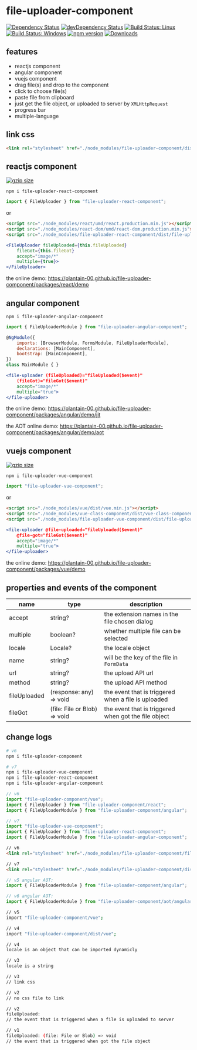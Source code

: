 # file-uploader-component

[![Dependency Status](https://david-dm.org/plantain-00/file-uploader-component.svg)](https://david-dm.org/plantain-00/file-uploader-component)
[![devDependency Status](https://david-dm.org/plantain-00/file-uploader-component/dev-status.svg)](https://david-dm.org/plantain-00/file-uploader-component#info=devDependencies)
[![Build Status: Linux](https://travis-ci.org/plantain-00/file-uploader-component.svg?branch=master)](https://travis-ci.org/plantain-00/file-uploader-component)
[![Build Status: Windows](https://ci.appveyor.com/api/projects/status/github/plantain-00/file-uploader-component?branch=master&svg=true)](https://ci.appveyor.com/project/plantain-00/file-uploader-component/branch/master)
[![npm version](https://badge.fury.io/js/file-uploader-component.svg)](https://badge.fury.io/js/file-uploader-component)
[![Downloads](https://img.shields.io/npm/dm/file-uploader-component.svg)](https://www.npmjs.com/package/file-uploader-component)

## features

+ reactjs component
+ angular component
+ vuejs component
+ drag file(s) and drop to the component
+ click to choose file(s)
+ paste file from clipboard
+ just get the file object, or uploaded to server by `XMLHttpRequest`
+ progress bar
+ multiple-language

## link css

```html
<link rel="stylesheet" href="./node_modules/file-uploader-component/dist/file-uploader.min.css" />
```

## reactjs component

[![gzip size](https://img.badgesize.io/https://unpkg.com/file-uploader-react-component?compression=gzip)](https://unpkg.com/file-uploader-react-component)

`npm i file-uploader-react-component`

```js
import { FileUploader } from "file-uploader-react-component";
```

or

```html
<script src="./node_modules/react/umd/react.production.min.js"></script>
<script src="./node_modules/react-dom/umd/react-dom.production.min.js"></script>
<script src="./node_modules/file-uploader-react-component/dist/file-uploader-react-component.min.js"></script>
```

```jsx
<FileUploader fileUploaded={this.fileUploaded}
    fileGot={this.fileGot}
    accept="image/*"
    multiple={true}>
</FileUploader>
```

the online demo: <https://plantain-00.github.io/file-uploader-component/packages/react/demo>

## angular component

`npm i file-uploader-angular-component`

```js
import { FileUploaderModule } from "file-uploader-angular-component";

@NgModule({
    imports: [BrowserModule, FormsModule, FileUploaderModule],
    declarations: [MainComponent],
    bootstrap: [MainComponent],
})
class MainModule { }
```

```jsx
<file-uploader (fileUploaded)="fileUploaded($event)"
    (fileGot)="fileGot($event)"
    accept="image/*"
    multiple="true">
</file-uploader>
```

the online demo: <https://plantain-00.github.io/file-uploader-component/packages/angular/demo/jit>

the AOT online demo: <https://plantain-00.github.io/file-uploader-component/packages/angular/demo/aot>

## vuejs component

[![gzip size](https://img.badgesize.io/https://unpkg.com/file-uploader-vue-component?compression=gzip)](https://unpkg.com/file-uploader-vue-component)

`npm i file-uploader-vue-component`

```js
import "file-uploader-vue-component";
```

or

```html
<script src="./node_modules/vue/dist/vue.min.js"></script>
<script src="./node_modules/vue-class-component/dist/vue-class-component.min.js"></script>
<script src="./node_modules/file-uploader-vue-component/dist/file-uploader-vue-component.min.js"></script>
```

```jsx
<file-uploader @file-uploaded="fileUploaded($event)"
    @file-got="fileGot($event)"
    accept="image/*"
    multiple="true">
</file-uploader>
```

the online demo: <https://plantain-00.github.io/file-uploader-component/packages/vue/demo>

## properties and events of the component

name | type | description
--- | --- | ---
accept | string? | the extension names in the file chosen dialog
multiple | boolean? | whether multiple file can be selected
locale | Locale? | the locale object
name | string? | will be the key of the file in `FormData`
url | string? | the upload API url
method | string? | the upload API method
fileUploaded | (response: any) => void | the event that is triggered when a file is uploaded
fileGot | (file: File or Blob) => void | the event that is triggered when got the file object

## change logs

```bash
# v6
npm i file-uploader-component

# v7
npm i file-uploader-vue-component
npm i file-uploader-react-component
npm i file-uploader-angular-component
```

```ts
// v6
import "file-uploader-component/vue";
import { FileUploader } from "file-uploader-component/react";
import { FileUploaderModule } from "file-uploader-component/angular";

// v7
import "file-uploader-vue-component";
import { FileUploader } from "file-uploader-react-component";
import { FileUploaderModule } from "file-uploader-angular-component";
```

```html
// v6
<link rel="stylesheet" href="./node_modules/file-uploader-component/file-uploader.min.css" />

// v7
<link rel="stylesheet" href="./node_modules/file-uploader-component/dist/file-uploader.min.css" />
```

```ts
// v5 angular AOT:
import { FileUploaderModule } from "file-uploader-component/angular";

// v6 angular AOT:
import { FileUploaderModule } from "file-uploader-component/aot/angular";
```

```bash
// v5
import "file-uploader-component/vue";

// v4
import "file-uploader-component/dist/vue";
```

```bash
// v4
locale is an object that can be imported dynamicly

// v3
locale is a string
```

```bash
// v3
// link css

// v2
// no css file to link
```

```bash
// v2
fileUploaded:
// the event that is triggered when a file is uploaded to server

// v1
fileUploaded: (file: File or Blob) => void
// the event that is triggered when got the file object
```
